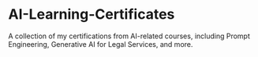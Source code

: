 # AI-Learning-Certificates
A collection of my certifications from AI-related courses, including Prompt Engineering, Generative AI for Legal Services, and more.
